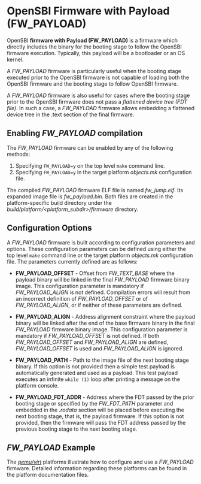 OpenSBI Firmware with Payload (FW_PAYLOAD)
==========================================

OpenSBI **firmware with Payload (FW_PAYLOAD)** is a firmware which directly
includes the binary for the booting stage to follow the OpenSBI firmware
execution. Typically, this payload will be a bootloader or an OS kernel.

A *FW_PAYLOAD* firmware is particularly useful when the booting stage executed
prior to the OpenSBI firmware is not capable of loading both the OpenSBI
firmware and the booting stage to follow OpenSBI firmware.

A *FW_PAYLOAD* firmware is also useful for cases where the booting stage prior
to the OpenSBI firmware does not pass a *flattened device tree (FDT file)*. In
such a case, a *FW_PAYLOAD* firmware allows embedding a flattened device tree
in the .text section of the final firmware.

Enabling *FW_PAYLOAD* compilation
---------------------------------

The *FW_PAYLOAD* firmware can be enabled by any of the following methods:

1. Specifying `FW_PAYLOAD=y` on the top level `make` command line.
2. Specifying `FW_PAYLOAD=y` in the target platform *objects.mk* configuration
   file.

The compiled *FW_PAYLOAD* firmware ELF file is named *fw_jump.elf*. Its
expanded image file is *fw_payload.bin*. Both files are created in the
platform-specific build directory under the
*build/platform/<platform_subdir>/firmware* directory.

Configuration Options
---------------------

A *FW_PAYLOAD* firmware is built according to configuration parameters and
options. These configuration parameters can be defined using either the top
level `make` command line or the target platform *objects.mk* configuration
file. The parameters currently defined are as follows:

* **FW_PAYLOAD_OFFSET** - Offset from *FW_TEXT_BASE* where the payload binary
  will be linked in the final *FW_PAYLOAD* firmware binary image. This
  configuration parameter is mandatory if *FW_PAYLOAD_ALIGN* is not defined.
  Compilation errors will result from an incorrect definition of
  *FW_PAYLOAD_OFFSET* or of *FW_PAYLOAD_ALIGN*, or if neither of these
  parameters are defined.

* **FW_PAYLOAD_ALIGN** - Address alignment constraint where the payload binary
  will be linked after the end of the base firmware binary in the final
  *FW_PAYLOAD* firmware binary image. This configuration parameter is mandatory
  if *FW_PAYLOAD_OFFSET* is not defined. If both *FW_PAYLOAD_OFFSET* and
  *FW_PAYLOAD_ALIGN* are defined, *FW_PAYLOAD_OFFSET* is used and
  *FW_PAYLOAD_ALIGN* is ignored.

* **FW_PAYLOAD_PATH** - Path to the image file of the next booting stage
  binary.  If this option is not provided then a simple test payload is
  automatically generated and used as a payload. This test payload executes
  an infinite `while (1)` loop after printing a message on the platform console.

* **FW_PAYLOAD_FDT_ADDR** - Address where the FDT passed by the prior booting
  stage or specified by the *FW_FDT_PATH* parameter and embedded in the
  *.rodata* section will be placed before executing the next booting stage,
  that is, the payload firmware. If this option is not provided, then the
  firmware will pass the FDT address passed by the previous booting stage
  to the next booting stage.

*FW_PAYLOAD* Example
--------------------

The *[qemu/virt]* platforms illustrate how to configure and use a *FW_PAYLOAD*
firmware. Detailed information regarding these platforms can be found in the
platform documentation files.

[qemu/virt]: ../platform/qemu_virt.md

